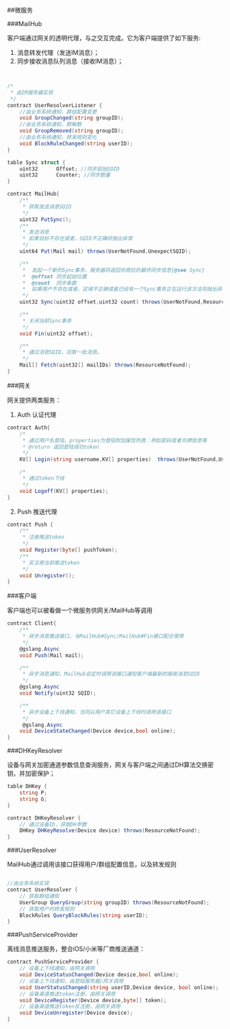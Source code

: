 ##微服务


###MailHub

客户端通过网关的透明代理，与之交互完成。它为客户端提供了如下服务:
1. 消息转发代理（发送IM消息）；
2. 同步接收消息队列消息（接收IM消息）；

```csharp


/*
 * 由IM服务器实现
 */
contract UserResolverListener {
    //由业务系统通知，群组配置变更
    void GroupChanged(string groupID);
    //由业务系统通知，群解散
    void GroupRemoved(string groupID);
    //由业务系统通知，转发规则变化
    void BlockRuleChanged(string userID);
}

table Sync struct {
    uint32      Offset; //同步起始SQID
    uint32      Counter; //同步数量
}

contract MailHub{
    /**
     * 获取发送消息SQID
     */
    uint32 PutSync();
    /**
     * 发送消息
     * 如果目标不存在或者，SQID不正确将抛出异常
     */
    uint64 Put(Mail mail) throws(UserNotFound,UnexpectSQID);

    /**
     *  发起一个新的Sync事务，服务器将返回协商后的最终同步信息{@see Sync}
     *  @offset 同步起始位置
     *  @count  同步条数
     *  如果用户不存在或者，区域不正确或者已经有一个Sync事务正在运行该方法将抛出异常
     */
    uint32 Sync(uint32 offset,uint32 count) throws(UserNotFound,ResourceNotFound,ResourceBusy);

    /**
     * 关闭当前Sync事务
     */
    void Fin(uint32 offset);

    /**
     * 通过消息SQID，拉取一批消息。
     */
    Mail[] Fetch(uint32[] mailIDs) throws(ResourceNotFound);
}
```

###网关

网关提供两类服务：

1. Auth 认证代理
```csharp
contract Auth{
    /*
     * 通过用户名登陆，properties为登陆附加属性列表：例如密码或者令牌信息等
     * @return 返回登陆成功token
     */
    KV[] Login(string username,KV[] properties)  throws(UserNotFound,UserAuthFailed,ResourceNotFound);

    /*
     * 通过token下线
     */
    void Logoff(KV[] properties);
}
```
2. Push 推送代理

```csharp
contract Push {
    /**
     * 注册推送token
     */
    void Register(byte[] pushToken);
    /**
     * 反注册当前推送token
     */
    void Unregister();
}

```

###客户端

客户端也可以被看做一个微服务供网关/MailHub等调用
```csharp
contract Client{
    /**
     * 异步消息推送接口，与MailHub#Sync/MailHub#Fin接口配合使用
     */
    @gslang.Async
    void Push(Mail mail);

    /**
     * 异步消息通知，MailHub会定时调用该接口通知客户端最新的接收消息SQID
     */
    @gslang.Async
    void Notify(uint32 SQID);

    /**
     * 异步设备上下线通知，当同以用户其它设备上下线时调用该接口
     */
     @gslang.Async
    void DeviceStateChanged(Device device,bool online);
}
```

###DHKeyResolver

设备与网关加密通道参数信息查询服务，网关与客户端之间通过DH算法交换密钥，并加密保护；
```csharp
table DHKey {
    string P;
    string G;
}

contract DHKeyResolver {
    // 通过设备ID，获取DH参数
    DHKey DHKeyResolve(Device device) throws(ResourceNotFound);
}
```

###UserResolver

MailHub通过调用该接口获得用户/群组配置信息，以及转发规则

```csharp

//由业务系统实现
contract UserResolver {
    // 获取群组通知
    UserGroup QueryGroup(string groupID) throws(ResourceNotFound);
    // 获取用户的转发规则
    BlockRules QueryBlockRules(string userID);
}


```

###PushServiceProvider

离线消息推送服务，整合iOS/小米等厂商推送通道：
```csharp
contract PushServiceProvider {
    // 设备上下线通知，由网关调用
    void DeviceStatusChanged(Device device,bool online);
    // 设备上下线通知，由登陆服务器/网关调用
    void UserStatusChanged(string userID,Device device, bool online);
    // 设备渠道推送token注册，由网关调用
    void DeviceRegister(Device device,byte[] token);
    // 设备渠道推送token反注册，由网关调用
    void DeviceUnregister(Device device);
}
```
